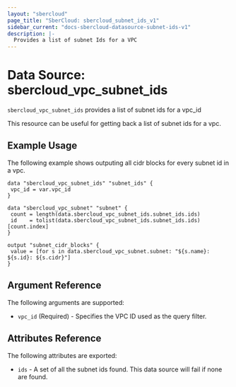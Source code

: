 ```yaml
---
layout: "sbercloud"
page_title: "SberCloud: sbercloud_subnet_ids_v1"
sidebar_current: "docs-sbercloud-datasource-subnet-ids-v1"
description: |-
  Provides a list of subnet Ids for a VPC
---
```


# Data Source: sbercloud_vpc_subnet_ids

`sbercloud_vpc_subnet_ids` provides a list of subnet ids for a vpc_id

This resource can be useful for getting back a list of subnet ids for a vpc.

## Example Usage

The following example shows outputing all cidr blocks for every subnet id in a vpc.

 ```hcl
data "sbercloud_vpc_subnet_ids" "subnet_ids" {
  vpc_id = var.vpc_id
}

data "sbercloud_vpc_subnet" "subnet" {
  count = length(data.sbercloud_vpc_subnet_ids.subnet_ids.ids)
  id    = tolist(data.sbercloud_vpc_subnet_ids.subnet_ids.ids)[count.index]
 }

output "subnet_cidr_blocks" {
  value = [for s in data.sbercloud_vpc_subnet.subnet: "${s.name}: ${s.id}: ${s.cidr}"]
}
 ```

## Argument Reference

The following arguments are supported:

* `vpc_id` (Required) - Specifies the VPC ID used as the query filter.

## Attributes Reference

The following attributes are exported:

* `ids` - A set of all the subnet ids found. This data source will fail if none are found.
